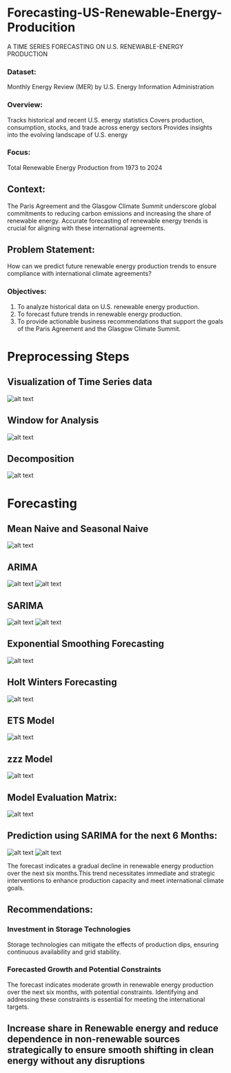 # Forecasting-US-Renewable-Energy-Producition
A TIME SERIES FORECASTING ON U.S. RENEWABLE-ENERGY PRODUCTION 
### Dataset: 
Monthly Energy Review (MER) by U.S. Energy Information Administration

### Overview:
Tracks historical and recent U.S. energy statistics 
Covers production, consumption, stocks, and trade across energy sectors 
Provides insights into the evolving landscape of U.S. energy 

### Focus: 
Total Renewable Energy Production from 1973 to 2024
## Context:
The Paris Agreement and the Glasgow Climate Summit underscore global commitments to reducing carbon emissions and increasing the share of renewable energy. Accurate forecasting of renewable energy trends is crucial for aligning with these international agreements.
## Problem Statement:
How can we predict future renewable energy production trends to ensure compliance with international climate agreements?
### Objectives:
1.	To analyze historical data on U.S. renewable energy production.
2.	To forecast future trends in renewable energy production.
3.	To provide actionable business recommendations that support the goals of the Paris Agreement and the Glasgow Climate Summit.
# Preprocessing Steps
## Visualization of Time Series data
![alt text](image.png)
## Window for Analysis
![alt text](image-1.png)
## Decomposition
![alt text](image-2.png)
# Forecasting
## Mean Naive and Seasonal Naive
![alt text](image-3.png)
## ARIMA
![alt text](image-4.png)
![alt text](image-5.png)
## SARIMA
![alt text](image-6.png)
![alt text](image-7.png)
## Exponential Smoothing Forecasting
![alt text](image-8.png)
## Holt Winters Forecasting
![alt text](image-9.png)
## ETS Model
![alt text](image-10.png)
## zzz Model
![alt text](image-11.png)
## Model Evaluation Matrix:
![alt text](image-12.png)
## Prediction using SARIMA for the next 6 Months:
![alt text](image-13.png)
![alt text](image-14.png)

The forecast indicates a gradual decline in renewable energy production over the next six months.This trend necessitates immediate and strategic interventions to enhance production capacity and meet international climate goals.

## Recommendations:
### Investment in Storage Technologies
Storage technologies can mitigate the effects of production dips, ensuring continuous availability and grid stability.

### Forecasted Growth and Potential Constraints
The forecast indicates moderate growth in renewable energy production over the next six months, with potential constraints.
Identifying and addressing these constraints is essential for meeting the international targets.
## Increase share in Renewable energy and reduce dependence in non-renewable sources strategically to ensure smooth shifting in clean energy without any disruptions